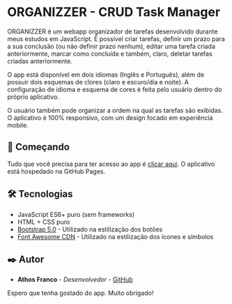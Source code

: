 # ORGANIZZER - CRUD Task Manager



ORGANIZZER é um webapp organizador de tarefas desenvolvido durante meus estudos em JavaScript. É possível criar tarefas, definir um prazo para a sua conclusão (ou não definir prazo nenhum), editar uma tarefa criada anteriormente, marcar como concluída e também, claro, deletar tarefas criadas anteriormente.

O app está disponível em dois idiomas (Inglês e Português), além de possuir dois esquemas de clores (claro e escuro/dia e noite). A configuração de idioma e esquema de cores é feita pelo usuário dentro do próprio aplicativo.

O usuário também pode organizar a ordem na qual as tarefas são exibidas. O aplicativo é 100% responsivo, com um design focado em experiência mobile. 

## 🚀 Começando

Tudo que você precisa para ter acesso ao app é [clicar aqui](https://athosfranco.github.io/crud-task-manager/). O aplicativo está hospedado na GitHub Pages. 

## 🛠️ Tecnologias 

* JavaScript ES6+ puro (sem frameworks)
* HTML + CSS puro 
* [Bootstrap 5.0](https://getbootstrap.com/docs/5.0/getting-started/introduction/) - Utilizado na estilização dos botões 
* [Font Awesome CDN](https://fontawesome.com/) - Utilizado na estilização dos ícones e símbolos

## ✒️ Autor

* **Athos Franco** - *Desenvolvedor* - [GitHub](https://github.com/athosfranco)

Espero que tenha gostado do app. Muito obrigado!
